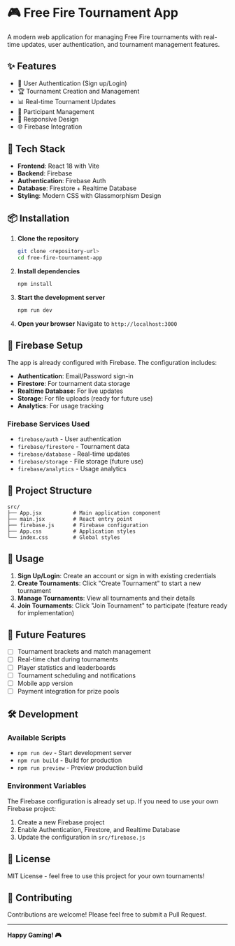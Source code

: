 # 🎮 Free Fire Tournament App

A modern web application for managing Free Fire tournaments with real-time updates, user authentication, and tournament management features.

## ✨ Features

- 🔐 User Authentication (Sign up/Login)
- 🏆 Tournament Creation and Management
- 📊 Real-time Tournament Updates
- 🎯 Participant Management
- 📱 Responsive Design
- 🌐 Firebase Integration

## 🚀 Tech Stack

- **Frontend**: React 18 with Vite
- **Backend**: Firebase
- **Authentication**: Firebase Auth
- **Database**: Firestore + Realtime Database
- **Styling**: Modern CSS with Glassmorphism Design

## 📦 Installation

1. **Clone the repository**
   ```bash
   git clone <repository-url>
   cd free-fire-tournament-app
   ```

2. **Install dependencies**
   ```bash
   npm install
   ```

3. **Start the development server**
   ```bash
   npm run dev
   ```

4. **Open your browser**
   Navigate to `http://localhost:3000`

## 🔧 Firebase Setup

The app is already configured with Firebase. The configuration includes:

- **Authentication**: Email/Password sign-in
- **Firestore**: For tournament data storage
- **Realtime Database**: For live updates
- **Storage**: For file uploads (ready for future use)
- **Analytics**: For usage tracking

### Firebase Services Used

- `firebase/auth` - User authentication
- `firebase/firestore` - Tournament data
- `firebase/database` - Real-time updates
- `firebase/storage` - File storage (future use)
- `firebase/analytics` - Usage analytics

## 📁 Project Structure

```
src/
├── App.jsx          # Main application component
├── main.jsx         # React entry point
├── firebase.js      # Firebase configuration
├── App.css          # Application styles
└── index.css        # Global styles
```

## 🎯 Usage

1. **Sign Up/Login**: Create an account or sign in with existing credentials
2. **Create Tournaments**: Click "Create Tournament" to start a new tournament
3. **Manage Tournaments**: View all tournaments and their details
4. **Join Tournaments**: Click "Join Tournament" to participate (feature ready for implementation)

## 🔮 Future Features

- [ ] Tournament brackets and match management
- [ ] Real-time chat during tournaments
- [ ] Player statistics and leaderboards
- [ ] Tournament scheduling and notifications
- [ ] Mobile app version
- [ ] Payment integration for prize pools

## 🛠️ Development

### Available Scripts

- `npm run dev` - Start development server
- `npm run build` - Build for production
- `npm run preview` - Preview production build

### Environment Variables

The Firebase configuration is already set up. If you need to use your own Firebase project:

1. Create a new Firebase project
2. Enable Authentication, Firestore, and Realtime Database
3. Update the configuration in `src/firebase.js`

## 📄 License

MIT License - feel free to use this project for your own tournaments!

## 🤝 Contributing

Contributions are welcome! Please feel free to submit a Pull Request.

---

**Happy Gaming! 🎮** 
